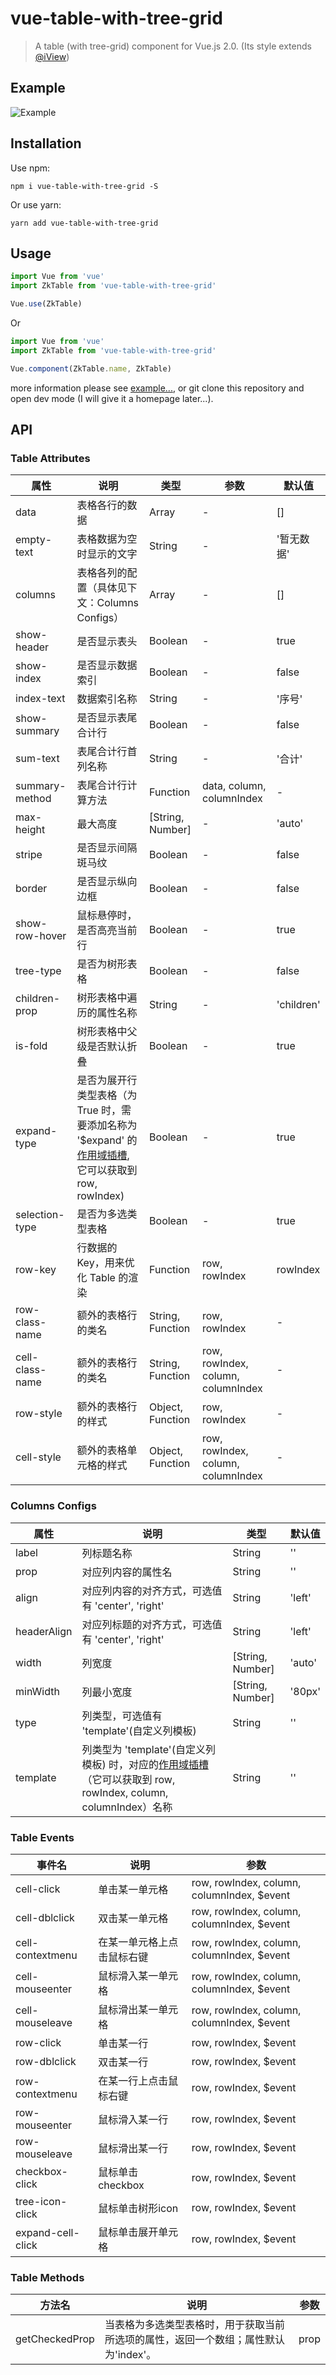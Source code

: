 # vue-table-with-tree-grid

> A table (with tree-grid) component for Vue.js 2.0. (Its style extends [@iView](https://github.com/iview/iview))

## Example

![Example](./example/example.gif)

## Installation

Use npm:

```shell
npm i vue-table-with-tree-grid -S
```

Or use yarn:

```shell
yarn add vue-table-with-tree-grid
```

## Usage

```javascript
import Vue from 'vue'
import ZkTable from 'vue-table-with-tree-grid'

Vue.use(ZkTable)
```

Or

```javascript
import Vue from 'vue'
import ZkTable from 'vue-table-with-tree-grid'

Vue.component(ZkTable.name, ZkTable)
```

more information please see [example...](https://github.com/MisterTaki/vue-table-with-tree-gird/blob/master/example/Example.vue), or git clone this repository and open dev mode (I will give it a homepage later...).

## API

### Table Attributes

| 属性 | 说明 | 类型 | 参数 | 默认值 |
| ---- | ---- | ---- | ---- | ---- |
| data | 表格各行的数据 | Array | - | [] |
| empty-text | 表格数据为空时显示的文字 | String | - | '暂无数据' |
| columns | 表格各列的配置（具体见下文：Columns Configs） | Array | - | [] |
| show-header | 是否显示表头 | Boolean | - | true |
| show-index | 是否显示数据索引 | Boolean | - | false |
| index-text | 数据索引名称 | String | - | '序号' |
| show-summary | 是否显示表尾合计行 | Boolean | - | false |
| sum-text | 表尾合计行首列名称 | String | - | '合计' |
| summary-method | 表尾合计行计算方法 | Function | data, column, columnIndex | - |
| max-height | 最大高度 | [String, Number] | - | 'auto' |
| stripe | 是否显示间隔斑马纹 | Boolean | - | false |
| border | 是否显示纵向边框 | Boolean | - | false |
| show-row-hover | 鼠标悬停时，是否高亮当前行 | Boolean | - | true |
| tree-type | 是否为树形表格 | Boolean | - | false |
| children-prop | 树形表格中遍历的属性名称 | String | - | 'children' |
| is-fold | 树形表格中父级是否默认折叠 | Boolean | - | true |
| expand-type | 是否为展开行类型表格（为 True 时，需要添加名称为 '$expand' 的[作用域插槽](https://cn.vuejs.org/v2/guide/components.html#作用域插槽), 它可以获取到 row, rowIndex) | Boolean | - | true |
| selection-type | 是否为多选类型表格 | Boolean | - | true |
| row-key | 行数据的 Key，用来优化 Table 的渲染 | Function | row, rowIndex | rowIndex |
| row-class-name | 额外的表格行的类名 | String, Function | row, rowIndex | - |
| cell-class-name | 额外的表格行的类名 | String, Function | row, rowIndex, column, columnIndex | - |
| row-style | 额外的表格行的样式 | Object, Function | row, rowIndex | - |
| cell-style | 额外的表格单元格的样式 | Object, Function | row, rowIndex, column, columnIndex | - |

### Columns Configs

| 属性 | 说明 | 类型 | 默认值 |
| ---- | ---- | ---- | ---- |
| label | 列标题名称 | String | '' |
| prop | 对应列内容的属性名 | String | '' |
| align | 对应列内容的对齐方式，可选值有 'center', 'right' | String | 'left' |
| headerAlign | 对应列标题的对齐方式，可选值有 'center', 'right' | String | 'left' |
| width | 列宽度 | [String, Number] | 'auto' |
| minWidth | 列最小宽度 | [String, Number] | '80px' |
| type | 列类型，可选值有 'template'(自定义列模板) | String | '' |
| template | 列类型为 'template'(自定义列模板) 时，对应的[作用域插槽](https://cn.vuejs.org/v2/guide/components.html#作用域插槽)（它可以获取到 row, rowIndex, column, columnIndex）名称 | String | '' |

### Table Events

| 事件名 | 说明 | 参数 |
| ---- | ---- | ---- |
| cell-click | 单击某一单元格 | row, rowIndex, column, columnIndex, $event |
| cell-dblclick | 双击某一单元格 | row, rowIndex, column, columnIndex, $event  |
| cell-contextmenu | 在某一单元格上点击鼠标右键 | row, rowIndex, column, columnIndex, $event  |
| cell-mouseenter | 鼠标滑入某一单元格 | row, rowIndex, column, columnIndex, $event  |
| cell-mouseleave | 鼠标滑出某一单元格 | row, rowIndex, column, columnIndex, $event  |
| row-click | 单击某一行 | row, rowIndex, $event |
| row-dblclick | 双击某一行 | row, rowIndex, $event |
| row-contextmenu | 在某一行上点击鼠标右键 | row, rowIndex, $event |
| row-mouseenter | 鼠标滑入某一行 | row, rowIndex, $event |
| row-mouseleave | 鼠标滑出某一行 | row, rowIndex, $event |
| checkbox-click | 鼠标单击checkbox | row, rowIndex, $event |
| tree-icon-click | 鼠标单击树形icon | row, rowIndex, $event |
| expand-cell-click | 鼠标单击展开单元格 | row, rowIndex, $event |

### Table Methods

| 方法名 | 说明 | 参数 |
| ---- | ---- | ---- |
| getCheckedProp | 当表格为多选类型表格时，用于获取当前所选项的属性，返回一个数组；属性默认为'index'。 | prop |
